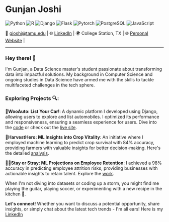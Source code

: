 # Gunjan Joshi

![Python](https://img.shields.io/badge/-Python-black?style=flat-square&logo=Python)
![R](https://img.shields.io/badge/-R-black?style=flat-square&logo=R)
![Django](https://img.shields.io/badge/-Django-black?style=flat-square&logo=Django)
![Flask](https://img.shields.io/badge/-Flask-black?style=flat-square&logo=Flask)
![Pytorch](https://img.shields.io/badge/-PyTorch-black?style=flat-square&logo=PyTorch)
![PostgreSQL](https://img.shields.io/badge/-PostgreSQL-black?style=flat-square&logo=postgresql)
![JavaScript](https://img.shields.io/badge/-JavaScript-black?style=flat-square&logo=javascript)

📧 [gjoshi@tamu.edu](mailto:gjoshi@tamu.edu) | 🌐 [LinkedIn](https://www.linkedin.com/in/gjoshi22/) | 🌍 College Station, TX | 🌐 [Personal Website](https://gjoshi22.github.io) |

---

### Hey there! 👋

I'm Gunjan, a Data Science master's student passionate about transforming data into impactful solutions. My background in Computer Science and ongoing studies in Data Science have armed me with the skills to tackle multifaceted challenges in the tech sphere.

### Exploring Projects 🔍:

🚗**WooAuto: List Your Car!**: A dynamic platform I developed using Django, allowing users to explore and list automobiles. I optimized its performance and responsiveness, ensuring a seamless experience for users. Dive into the [code](https://github.com/gjoshi22/automobiles) or check out the [live site](https://automobileswoo-f4fbbfd878bf.herokuapp.com/).

🌾**HarvestHero: ML Insights into Crop Vitality**: An initiative where I employed machine learning to predict crop survival with 84% accuracy, providing farmers with valuable insights for better decision-making. Here's the detailed [analysis](https://github.com/gjoshi22/HarvestHero-Machine-Learning-Insights-into-Crop-Vitality/blob/main/Crop_plantation_output_prediction.ipynb).

🧑‍💼**Stay or Stray: ML Projections on Employee Retention**: I achieved a 98% accuracy in predicting employee attrition risks, providing businesses with actionable insights to retain talent. Explore the [work](https://github.com/gjoshi22/Stay-or-Stray-Machine-Learning-Projections-on-Employee-Retention-/blob/main/Employee_churn_prediction_(turnover_prediction).ipynb).

When I'm not diving into datasets or coding up a storm, you might find me playing the guitar, playing soccer,  or experimenting with a new recipe in the kitchen 🍳.

**Let's connect**! Whether you want to discuss a potential opportunity, share insights, or simply chat about the latest tech trends - I'm all ears! Here is my [LinkedIn](https://www.linkedin.com/in/gjoshi22/) 

